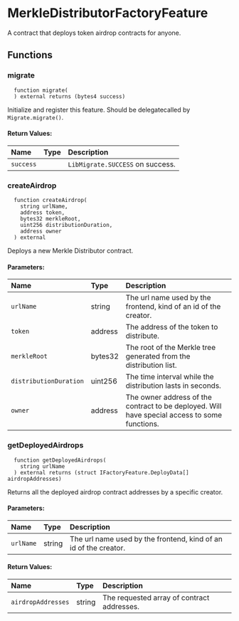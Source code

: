 # MerkleDistributorFactoryFeature

A contract that deploys token airdrop contracts for anyone.



## Functions
### migrate
```solidity
  function migrate(
  ) external returns (bytes4 success)
```
Initialize and register this feature. Should be delegatecalled by `Migrate.migrate()`.



#### Return Values:
| Name                           | Type          | Description                                                                  |
| :----------------------------- | :------------ | :--------------------------------------------------------------------------- |
|`success`|  | `LibMigrate.SUCCESS` on success.
### createAirdrop
```solidity
  function createAirdrop(
    string urlName,
    address token,
    bytes32 merkleRoot,
    uint256 distributionDuration,
    address owner
  ) external
```
Deploys a new Merkle Distributor contract.


#### Parameters:
| Name | Type | Description                                                          |
| :--- | :--- | :------------------------------------------------------------------- |
|`urlName` | string | The url name used by the frontend, kind of an id of the creator.
|`token` | address | The address of the token to distribute.
|`merkleRoot` | bytes32 | The root of the Merkle tree generated from the distribution list.
|`distributionDuration` | uint256 | The time interval while the distribution lasts in seconds.
|`owner` | address | The owner address of the contract to be deployed. Will have special access to some functions.

### getDeployedAirdrops
```solidity
  function getDeployedAirdrops(
    string urlName
  ) external returns (struct IFactoryFeature.DeployData[] airdropAddresses)
```
Returns all the deployed airdrop contract addresses by a specific creator.


#### Parameters:
| Name | Type | Description                                                          |
| :--- | :--- | :------------------------------------------------------------------- |
|`urlName` | string | The url name used by the frontend, kind of an id of the creator.

#### Return Values:
| Name                           | Type          | Description                                                                  |
| :----------------------------- | :------------ | :--------------------------------------------------------------------------- |
|`airdropAddresses`| string | The requested array of contract addresses.
